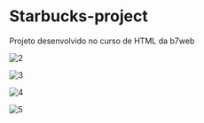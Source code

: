# Starbucks-project
Projeto desenvolvido no curso de HTML da b7web

![2](https://user-images.githubusercontent.com/42624770/138331112-749a58b1-9d7a-4737-b186-3c30ddc377fa.jpg)

![3](https://user-images.githubusercontent.com/42624770/138331143-0c1a6f52-694d-4962-b0e1-765416a27c65.jpg)

![4](https://user-images.githubusercontent.com/42624770/138331169-4ef90aab-8f2e-4092-bd4c-6e0f4cf90dce.jpg)

![5](https://user-images.githubusercontent.com/42624770/138331200-140583eb-e4d8-4e86-99f4-b63f8529ee55.jpg)
